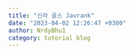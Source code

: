 ```yaml
---
title: "신라 골스 Javrank"
date: "2023-04-02 12:26:47 +0300"
author: NrdyBhu1
category: tutorial blog
---
```

